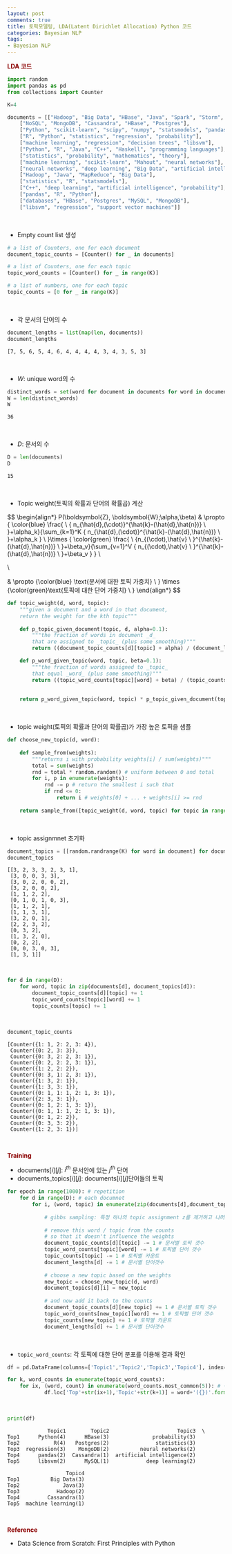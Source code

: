 ```yaml
---
layout: post
comments: true
title: 토픽모델링, LDA(Latent Dirichlet Allocation) Python 코드
categories: Bayesian NLP
tags:
- Bayesian NLP
---
```


**<span style='color:DarkRed'> LDA 코드 </span>**

```python
import random
import pandas as pd
from collections import Counter

K=4

documents = [["Hadoop", "Big Data", "HBase", "Java", "Spark", "Storm", "Cassandra"],
    ["NoSQL", "MongoDB", "Cassandra", "HBase", "Postgres"],
    ["Python", "scikit-learn", "scipy", "numpy", "statsmodels", "pandas"],
    ["R", "Python", "statistics", "regression", "probability"],
    ["machine learning", "regression", "decision trees", "libsvm"],
    ["Python", "R", "Java", "C++", "Haskell", "programming languages"],
    ["statistics", "probability", "mathematics", "theory"],
    ["machine learning", "scikit-learn", "Mahout", "neural networks"],
    ["neural networks", "deep learning", "Big Data", "artificial intelligence"],
    ["Hadoop", "Java", "MapReduce", "Big Data"],
    ["statistics", "R", "statsmodels"],
    ["C++", "deep learning", "artificial intelligence", "probability"],
    ["pandas", "R", "Python"],
    ["databases", "HBase", "Postgres", "MySQL", "MongoDB"],
    ["libsvm", "regression", "support vector machines"]]
```

<br>

- Empty count list 생성


```python
# a list of Counters, one for each document
document_topic_counts = [Counter() for _ in documents]

# a list of Counters, one for each topic
topic_word_counts = [Counter() for _ in range(K)]

# a list of numbers, one for each topic
topic_counts = [0 for _ in range(K)]
```

<br>

- 각 문서의 단어의 수


```python
document_lengths = list(map(len, documents))
document_lengths
```




    [7, 5, 6, 5, 4, 6, 4, 4, 4, 4, 3, 4, 3, 5, 3]


<br>

- $W$: unique word의 수


```python
distinct_words = set(word for document in documents for word in document)
W = len(distinct_words)
W
```




    36

<br>


- $D$: 문서의 수


```python
D = len(documents)
D
```




    15


<br>

- Topic weight(토픽의 확률과 단어의 확률곱) 계산


$$
\begin{align*}
 P(\boldsymbol{Z}, \boldsymbol{W};\alpha,\beta) & \propto { \color{blue} \frac{ \ { n_{\hat{d},(\cdot)}^{\hat{k}-(\hat{d},\hat{n})} \ }+\alpha_k}{\sum_{k=1}^K { n_{\hat{d},(\cdot)}^{\hat{k}-(\hat{d},\hat{n})} \ }+\alpha_k } \ }\times { \color{green} \frac{ \ {n_{(\cdot),\hat{v} \ }^{\hat{k}-(\hat{d},\hat{n})} \ }+\beta_v}{\sum_{v=1}^V { n_{(\cdot),\hat{v} \ }^{\hat{k}-(\hat{d},\hat{n})} \ }+\beta_v  }   } \\
 
 \\

 & \propto {\color{blue} \text{문서에 대한 토픽 가중치} \ } \times {\color{green}\text{토픽에 대한 단어 가중치} \ }
\end{align*}
$$

```python
def topic_weight(d, word, topic):
    """given a document and a word in that document,
    return the weight for the kth topic"""
    
    def p_topic_given_document(topic, d, alpha=0.1):
        """the fraction of words in document _d_
        that are assigned to _topic_ (plus some smoothing)"""
        return ((document_topic_counts[d][topic] + alpha) / (document_lengths[d] + K * alpha))

    def p_word_given_topic(word, topic, beta=0.1):
        """the fraction of words assigned to _topic_
        that equal _word_ (plus some smoothing)"""
        return ((topic_word_counts[topic][word] + beta) / (topic_counts[topic] + W * beta))
    
    
    return p_word_given_topic(word, topic) * p_topic_given_document(topic, d)
```

<br>

- topic weight(토픽의 확률과 단어의 확률곱)가 가장 높은 토픽을 샘플


```python
def choose_new_topic(d, word):
    
    def sample_from(weights):
        """returns i with probability weights[i] / sum(weights)"""
        total = sum(weights)
        rnd = total * random.random() # uniform between 0 and total
        for i, p in enumerate(weights):
            rnd -= p # return the smallest i such that
            if rnd <= 0: 
                return i # weights[0] + ... + weights[i] >= rnd
        
    return sample_from([topic_weight(d, word, topic) for topic in range(K)])
```

<br>

- topic assignmnet 초기화


```python
document_topics = [[random.randrange(K) for word in document] for document in documents]
document_topics
```




    [[3, 2, 3, 3, 2, 3, 1],
     [3, 0, 0, 3, 3],
     [3, 0, 2, 0, 0, 2],
     [3, 2, 0, 0, 2],
     [1, 1, 2, 2],
     [0, 1, 0, 1, 0, 3],
     [1, 1, 2, 1],
     [1, 1, 3, 1],
     [3, 2, 0, 1],
     [2, 2, 3, 2],
     [0, 3, 2],
     [1, 3, 2, 0],
     [0, 2, 2],
     [0, 0, 3, 0, 3],
     [1, 3, 1]]


<br>


```python
for d in range(D):
    for word, topic in zip(documents[d], document_topics[d]):
        document_topic_counts[d][topic] += 1 
        topic_word_counts[topic][word] += 1
        topic_counts[topic] += 1
```

<br>

```python
document_topic_counts
```




    [Counter({1: 1, 2: 2, 3: 4}),
     Counter({0: 2, 3: 3}),
     Counter({0: 3, 2: 2, 3: 1}),
     Counter({0: 2, 2: 2, 3: 1}),
     Counter({1: 2, 2: 2}),
     Counter({0: 3, 1: 2, 3: 1}),
     Counter({1: 3, 2: 1}),
     Counter({1: 3, 3: 1}),
     Counter({0: 1, 1: 1, 2: 1, 3: 1}),
     Counter({2: 3, 3: 1}),
     Counter({0: 1, 2: 1, 3: 1}),
     Counter({0: 1, 1: 1, 2: 1, 3: 1}),
     Counter({0: 1, 2: 2}),
     Counter({0: 3, 3: 2}),
     Counter({1: 2, 3: 1})]



<br>

**<span style='color:DarkRed'> Training </span>**


- documents$[i][j]$: $i^{th}$ 문서안에 있는 $j^{th}$ 단어
- documents_topics$[i][j]$: documents$[i][j]$단어들의 토픽


```python
for epoch in range(1000): # repetition
    for d in range(D): # each documnet
        for i, (word, topic) in enumerate(zip(documents[d],document_topics[d])):
            
            # gibbs sampling: 특정 하나의 topic assignment z를 제거하고 나머지들(-z)의 조건부 확률  
            
            # remove this word / topic from the counts
            # so that it doesn't influence the weights
            document_topic_counts[d][topic] -= 1 # 문서별 토픽 갯수
            topic_word_counts[topic][word] -= 1 # 토픽별 단어 갯수
            topic_counts[topic] -= 1 # 토픽별 카운트
            document_lengths[d] -= 1 # 문서별 단어갯수
            
            # choose a new topic based on the weights
            new_topic = choose_new_topic(d, word)
            document_topics[d][i] = new_topic
            
            # and now add it back to the counts
            document_topic_counts[d][new_topic] += 1 # 문서별 토픽 갯수
            topic_word_counts[new_topic][word] += 1 # 토픽별 단어 갯수
            topic_counts[new_topic] += 1 # 토픽별 카운트
            document_lengths[d] += 1 # 문서별 단어갯수
```

<br>

- ```topic_word_counts```: 각 토픽에 대한 단어 분포를 이용해 결과 확인


```python
df = pd.DataFrame(columns=['Topic1','Topic2','Topic3','Topic4'], index=['Top'+str(i) for i in range(1,6)])

for k, word_counts in enumerate(topic_word_counts):
    for ix, (word, count) in enumerate(word_counts.most_common(5)): # 각 토픽별로 top 10 단어
            df.loc['Top'+str(ix+1),'Topic'+str(k+1)] = word+'({})'.format(count)
```

<br>

```python
print(df)
```



                 Topic1        Topic2                      Topic3  \
    Top1      Python(4)      HBase(3)              probability(3)   
    Top2           R(4)   Postgres(2)               statistics(3)   
    Top3  regression(3)    MongoDB(2)          neural networks(2)   
    Top4      pandas(2)  Cassandra(1)  artificial intelligence(2)   
    Top5      libsvm(2)      MySQL(1)            deep learning(2)   
    
                       Topic4  
    Top1          Big Data(3)  
    Top2              Java(3)  
    Top3            Hadoop(2)  
    Top4         Cassandra(1)  
    Top5  machine learning(1)  

<br>

**<span style='color:DarkRed'> Reference </span>**

- Data Science from Scratch: First Principles with Python
